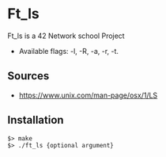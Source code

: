 # Ft_ls

Ft_ls is a 42 Network school Project

* Available flags:
-l, -R, -a, -r, -t.

## Sources
* https://www.unix.com/man-page/osx/1/LS

## Installation

```
$> make
$> ./ft_ls {optional argument}
```
